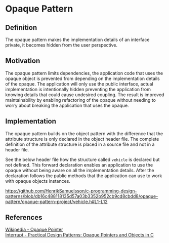 # Opaque Pattern

## Definition

The opaque pattern makes the implementation details of an interface private, it becomes hidden from the user perspective.

## Motivation

The opaque pattern limits dependencies, the application code that uses the opaque object is prevented from depending on the implementation details of the opaque. The application will only use the public interface, actual implementation is intentionally hidden preventing the application from knowing details that could cause undesired coupling. The result is improved maintainability by enabling refactoring of the opaque without needing to worry about breaking the application that uses the opaque.

## Implementation

The opaque pattern builds on the object pattern with the difference that the attribute structure is only declared in the object header file. The complete definition of the attribute structure is placed in a source file and not in a header file.

See the below header file how the structure called `vehicle` is declared but not defined. This forward declaration enables an application to use the opaque without being aware on all the implementation details. After the declaration follows the public methods that the application can use to work with opaque objects instances.

<https://github.com/HenrikSamuelsson/c-programming-design-patterns/blob/db16c488118135d57a03b3352b952cb9cd8cbdd8/opaque-pattern/opaque-pattern-project/vehicle.h#L1-L12>

## References

[Wikipedia - Opaque Pointer](https://en.wikipedia.org/wiki/Opaque_pointer)  
[Interrupt - Practical Design Patterns: Opaque Pointers and Objects in C](https://interrupt.memfault.com/blog/opaque-pointers#practical-design-patterns-opaque-pointers-and-objects-in-c)  
